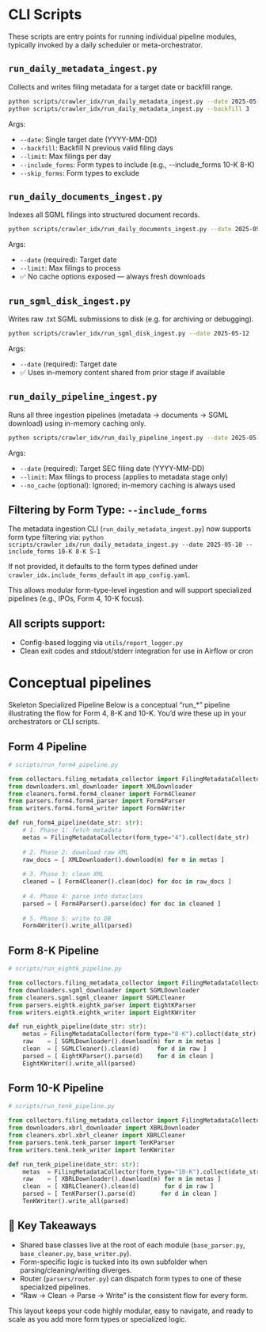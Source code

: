 # CLI Scripts

These scripts are entry points for running individual pipeline modules, typically invoked by a daily scheduler or meta-orchestrator.

## `run_daily_metadata_ingest.py`
Collects and writes filing metadata for a target date or backfill range.

```bash
python scripts/crawler_idx/run_daily_metadata_ingest.py --date 2025-05-12
python scripts/crawler_idx/run_daily_metadata_ingest.py --backfill 3
```
Args:
- `--date`: Single target date (YYYY-MM-DD)
- `--backfill`: Backfill N previous valid filing days
- `--limit`: Max filings per day
- `--include_forms`: Form types to include (e.g., --include_forms 10-K 8-K)
- `--skip_forms`: Form types to exclude

## `run_daily_documents_ingest.py`
Indexes all SGML filings into structured document records.

```bash
python scripts/crawler_idx/run_daily_documents_ingest.py --date 2025-05-12 --limit 100
```
Args:
- `--date` (required): Target date
- `--limit`: Max filings to process
- ✅ No cache options exposed — always fresh downloads

## `run_sgml_disk_ingest.py`
Writes raw .txt SGML submissions to disk (e.g. for archiving or debugging).

```bash
python scripts/crawler_idx/run_sgml_disk_ingest.py --date 2025-05-12
```
Args:
- `--date` (required): Target date
- ✅ Uses in-memory content shared from prior stage if available

## `run_daily_pipeline_ingest.py`
Runs all three ingestion pipelines (metadata → documents → SGML download) using in-memory caching only.

```bash
python scripts/crawler_idx/run_daily_pipeline_ingest.py --date 2025-05-12 --limit 100
```
Args:
- `--date` (required): Target SEC filing date (YYYY-MM-DD)
- `--limit`: Max filings to process (applies to metadata stage only)
- `--no_cache` (optional): Ignored; in-memory caching is always used

## Filtering by Form Type: `--include_forms`

The metadata ingestion CLI (`run_daily_metadata_ingest.py`) now supports form type filtering via:
`python scripts/crawler_idx/run_daily_metadata_ingest.py --date 2025-05-10 --include_forms 10-K 8-K S-1`

If not provided, it defaults to the form types defined under `crawler_idx.include_forms_default` in `app_config.yaml`.

This allows modular form-type-level ingestion and will support specialized pipelines (e.g., IPOs, Form 4, 10-K focus).


## All scripts support:
- Config-based logging via `utils/report_logger.py`
- Clean exit codes and stdout/stderr integration for use in Airflow or cron


# Conceptual pipelines

Skeleton Specialized Pipeline
Below is a conceptual “run_*” pipeline illustrating the flow for Form 4, 8-K and 10-K. You’d wire these up in your orchestrators or CLI scripts.

## Form 4 Pipeline

```python
# scripts/run_form4_pipeline.py

from collectors.filing_metadata_collector import FilingMetadataCollector
from downloaders.xml_downloader import XMLDownloader
from cleaners.form4.form4_cleaner import Form4Cleaner
from parsers.form4.form4_parser import Form4Parser
from writers.form4.form4_writer import Form4Writer

def run_form4_pipeline(date_str: str):
    # 1. Phase 1: fetch metadata
    metas = FilingMetadataCollector(form_type="4").collect(date_str)
    
    # 2. Phase 2: download raw XML
    raw_docs = [ XMLDownloader().download(m) for m in metas ]
    
    # 3. Phase 3: clean XML
    cleaned = [ Form4Cleaner().clean(doc) for doc in raw_docs ]
    
    # 4. Phase 4: parse into dataclass
    parsed = [ Form4Parser().parse(doc) for doc in cleaned ]
    
    # 5. Phase 5: write to DB
    Form4Writer().write_all(parsed)
```

## Form 8-K Pipeline

```python
# scripts/run_eightk_pipeline.py

from collectors.filing_metadata_collector import FilingMetadataCollector
from downloaders.sgml_downloader import SGMLDownloader
from cleaners.sgml.sgml_cleaner import SGMLCleaner
from parsers.eightk.eightk_parser import EightKParser
from writers.eightk.eightk_writer import EightKWriter

def run_eightk_pipeline(date_str: str):
    metas = FilingMetadataCollector(form_type="8-K").collect(date_str)
    raw    = [ SGMLDownloader().download(m) for m in metas ]
    clean  = [ SGMLCleaner().clean(d)     for d in raw ]
    parsed = [ EightKParser().parse(d)    for d in clean ]
    EightKWriter().write_all(parsed)
```

## Form 10-K Pipeline

```python
# scripts/run_tenk_pipeline.py

from collectors.filing_metadata_collector import FilingMetadataCollector
from downloaders.xbrl_downloader import XBRLDownloader
from cleaners.xbrl.xbrl_cleaner import XBRLCleaner
from parsers.tenk.tenk_parser import TenKParser
from writers.tenk.tenk_writer import TenKWriter

def run_tenk_pipeline(date_str: str):
    metas  = FilingMetadataCollector(form_type="10-K").collect(date_str)
    raw    = [ XBRLDownloader().download(m) for m in metas ]
    clean  = [ XBRLCleaner().clean(d)       for d in raw ]
    parsed = [ TenKParser().parse(d)       for d in clean ]
    TenKWriter().write_all(parsed)
```

## 🔑 Key Takeaways
- Shared base classes live at the root of each module (`base_parser.py`, `base_cleaner.py`, `base_writer.py`).
- Form-specific logic is tucked into its own subfolder when parsing/cleaning/writing diverges.
- Router (`parsers/router.py`) can dispatch form types to one of these specialized pipelines.
- “Raw → Clean → Parse → Write” is the consistent flow for every form.

This layout keeps your code highly modular, easy to navigate, and ready to scale as you add more form types or specialized logic.